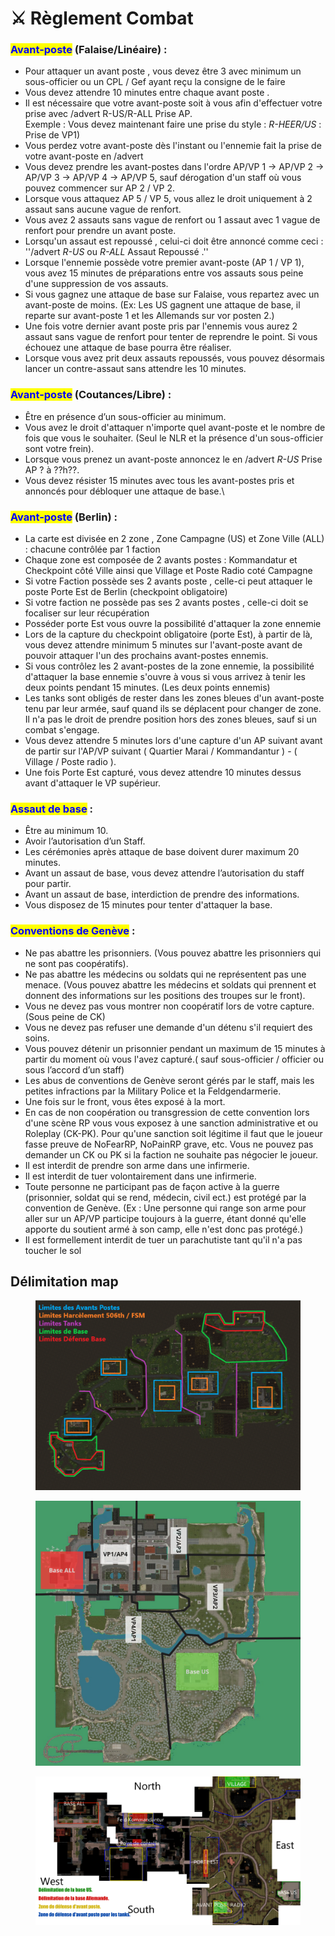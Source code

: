 # ⚔️ Règlement Combat

### <mark style="color:blue;">**Avant-poste**</mark>**&#x20; (Falaise/Linéaire) :**

* Pour attaquer un avant poste , vous devez être 3 avec minimum un sous-officier ou un CPL / Gef ayant reçu la consigne de le faire
* Vous devez attendre 10 minutes entre chaque avant poste .
* Il est nécessaire que votre avant-poste soit à vous afin d'effectuer votre prise avec /advert R-US/R-ALL Prise AP.
  \
  Exemple : Vous devez maintenant faire une prise du style : _R-HEER/US_ : Prise de VP1)
* Vous perdez votre avant-poste dès l'instant ou l'ennemie fait la prise de votre avant-poste en /advert
* Vous devez prendre les avant-postes dans l'ordre AP/VP 1 -> AP/VP 2 -> AP/VP 3 -> AP/VP 4 -> AP/VP 5, sauf dérogation d'un staff où vous pouvez commencer sur AP 2 / VP 2.
* Lorsque vous attaquez AP 5 / VP 5, vous allez le droit uniquement à 2 assaut sans aucune vague de renfort.
* Vous avez 2 assauts sans vague de renfort ou 1 assaut avec 1 vague de renfort pour prendre un avant poste.
* Lorsqu'un assaut est repoussé , celui-ci doit être annoncé comme ceci : ''/advert _R-US_ ou _R-ALL_ Assaut Repoussé .''
* Lorsque l'ennemie possède votre premier avant-poste (AP 1 / VP 1), vous avez 15 minutes de préparations entre vos assauts sous peine d'une suppression de vos assauts.
* Si vous gagnez une attaque de base sur Falaise, vous repartez avec un avant-poste de moins. (Ex: Les US gagnent une attaque de base, il reparte sur avant-poste 1 et les Allemands sur vor posten 2.)
* Une fois votre dernier avant poste pris par l'ennemis vous aurez 2 assaut sans vague de renfort pour tenter de reprendre le point. Si vous échouez une attaque de base pourra être réaliser.&#x20;
* Lorsque vous avez prit deux assauts repoussés, vous pouvez désormais lancer un contre-assaut sans attendre les 10 minutes.

### <mark style="color:blue;">Avant-poste</mark>  (Coutances/Libre) :

* Être en présence d’un sous-officier au minimum.
* Vous avez le droit d'attaquer n'importe quel avant-poste et le nombre de fois que vous le souhaiter. (Seul le NLR et la présence d'un sous-officier sont votre frein).
* Lorsque vous prenez un avant-poste annoncez le en /advert _R-US_ Prise AP ? à ??h??.
* Vous devez résister 15 minutes avec tous les avant-postes pris et annoncés pour débloquer une attaque de base.\


### <mark style="color:blue;">Avant-poste</mark> (Berlin) :&#x20;

* La carte est divisée en 2 zone , Zone Campagne (US) et Zone Ville (ALL) : chacune contrôlée par 1 faction
* Chaque zone est composée de 2 avants postes : Kommandatur et Checkpoint côté Ville ainsi que Village et Poste Radio coté Campagne
* Si votre Faction possède ses 2 avants poste , celle-ci peut attaquer le poste Porte Est de Berlin (checkpoint obligatoire)
* Si votre faction ne possède pas ses 2 avants postes , celle-ci doit se focaliser sur leur récupération
* Posséder porte Est vous ouvre la possibilité d'attaquer la zone ennemie
* Lors de la capture du checkpoint obligatoire (porte Est), à partir de là, vous devez attendre minimum 5 minutes sur l'avant-poste avant de pouvoir attaquer l'un des prochains avant-postes ennemis.
* Si vous contrôlez les 2 avant-postes de la zone ennemie, la possibilité d'attaquer la base ennemie s'ouvre à vous si vous arrivez à tenir les deux points pendant 15 minutes. (Les deux points ennemis)
* Les tanks sont obligés de rester dans les zones bleues d'un avant-poste tenu par leur armée, sauf quand ils se déplacent pour changer de zone. Il n'a pas le droit de prendre position hors des zones bleues, sauf si un combat s'engage.
* Vous devez attendre 5 minutes lors d'une capture d'un AP suivant avant de partir sur l'AP/VP suivant ( Quartier Marai / Kommandantur ) - ( Village / Poste radio ).
* Une fois Porte Est capturé, vous devez attendre 10 minutes dessus avant d'attaquer le VP supérieur.&#x20;



### <mark style="color:blue;">Assaut de base</mark> :

* Être au minimum 10.
* Avoir l’autorisation d’un Staff.
* Les cérémonies après attaque de base doivent durer maximum 20 minutes.
* Avant un assaut de base, vous devez attendre l’autorisation du staff pour partir.
* Avant un assaut de base, interdiction de prendre des informations.
* Vous disposez de 15 minutes pour tenter d'attaquer la base.

### <mark style="color:blue;">Conventions de Genève</mark> :

* Ne pas abattre les prisonniers. (Vous pouvez abattre les prisonniers qui ne sont pas coopératifs).
* Ne pas abattre les médecins ou soldats qui ne représentent pas une menace. (Vous pouvez abattre les médecins et soldats qui prennent et donnent des informations sur les positions des troupes sur le front).
* Vous ne devez pas vous montrer non coopératif lors de votre capture. (Sous peine de CK)
* Vous ne devez pas refuser une demande d'un détenu s'il requiert des soins.
* Vous pouvez détenir un prisonnier pendant un maximum de 15 minutes à partir du moment où vous l'avez capturé.( sauf sous-officier / officier ou sous l’accord d’un staff)
* Les abus de conventions de Genève seront gérés par le staff, mais les petites infractions par la Military Police et la Feldgendarmerie.
* Une fois sur le front, vous êtes exposé à la mort.
* En cas de non coopération ou transgression de cette convention lors d'une scène RP vous vous exposez à une sanction administrative et ou Roleplay (CK-PK). Pour qu'une sanction soit légitime il faut que le joueur fasse preuve de NoFearRP, NoPainRP grave, etc. Vous ne pouvez pas demander un CK ou PK si la faction ne souhaite pas négocier le joueur.
* Il est interdit de prendre son arme dans une infirmerie.
* Il est interdit de tuer volontairement dans une infirmerie.
* Toute personne ne participant pas de façon active à la guerre (prisonnier, soldat qui se rend, médecin, civil ect.) est protégé par la convention de Genève. (Ex : Une personne qui range son arme pour aller sur un AP/VP participe toujours à la guerre, étant donné qu'elle apporte du soutient armé à son camp, elle n'est donc pas protégé.)
* Il est formellement interdit de tuer un parachutiste tant qu'il n'a pas toucher le sol



## Délimitation map

<figure><img src=".gitbook/assets/Carte LBRP.png" alt=""><figcaption></figcaption></figure>

<figure><img src=".gitbook/assets/VP1AP4_1.png" alt=""><figcaption></figcaption></figure>

<figure><img src=".gitbook/assets/k.png" alt=""><figcaption></figcaption></figure>

